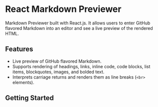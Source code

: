 


# React Markdown Previewer

 Markdown Previewer built with React.js. It allows users to enter GitHub flavored Markdown into an editor and see a live preview of the rendered HTML.

## Features

- Live preview of GitHub flavored Markdown.
- Supports rendering of headings, links, inline code, code blocks, list items, blockquotes, images, and bolded text.
- Interprets carriage returns and renders them as line breaks (`<br>` elements).

## Getting Started



